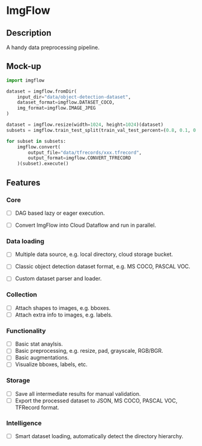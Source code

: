 # ImgFlow

## Description

A handy data preprocessing pipeline.


## Mock-up

```python
import imgflow

dataset = imgflow.fromDir(
    input_dir="data/object-detection-dataset", 
    dataset_format=imgflow.DATASET_COCO,
    img_format=imgflow.IMAGE_JPEG
)

dataset = imgflow.resize(width=1024, height=1024)(dataset)
subsets = imgflow.train_test_split(train_val_test_percent=(0.8, 0.1, 0.1))(dataset)

for subset in subsets:
    imgflow.convert(
        output_file="data/tfrecords/xxx.tfrecord",
        output_format=imgflow.CONVERT_TFRECORD
    )(subset).execute()
```

## Features

### Core

- [ ] DAG based lazy or eager execution.
    
- [ ] Convert ImgFlow into Cloud Dataflow and run in parallel.

### Data loading
    
- [ ] Multiple data source, e.g. local directory, cloud storage bucket.

- [ ] Classic object detection dataset format, e.g. MS COCO, PASCAL VOC.

- [ ] Custom dataset parser and loader.

### Collection
- [ ] Attach shapes to images, e.g. bboxes.
- [ ] Attach extra info to images, e.g. labels.

### Functionality
- [ ] Basic stat anaylsis.
- [ ] Basic preprocessing, e.g. resize, pad, grayscale, RGB/BGR.
- [ ] Basic augmentations.
- [ ] Visualize bboxes, labels, etc.

### Storage
- [ ] Save all intermediate results for manual validation.
- [ ] Export the processed dataset to JSON, MS COCO, PASCAL VOC, TFRecord format.

### Intelligence
- [ ] Smart dataset loading, automatically detect the directory hierarchy.
